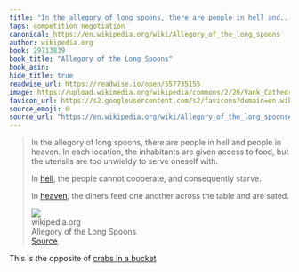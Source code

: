 ```yaml
---
title: "In the allegory of long spoons, there are people in hell and..."
tags: competition negotiation
canonical: https://en.wikipedia.org/wiki/Allegory_of_the_long_spoons
author: wikipedia.org
book: 29713839
book_title: "Allegory of the Long Spoons"
book_asin: 
hide_title: true
readwise_url: https://readwise.io/open/557735155
image: https://upload.wikimedia.org/wikipedia/commons/2/26/Vank_Cathedral_-_Heaven-Earth-Hell_fresco.jpg
favicon_url: https://s2.googleusercontent.com/s2/favicons?domain=en.wikipedia.org
source_emoji: 🌐
source_url: "https://en.wikipedia.org/wiki/Allegory_of_the_long_spoons#:~:text=In%20the%20allegory,and%20are%20sated."
---
```


> In the allegory of long spoons, there are people in hell and people in heaven. In each location, the inhabitants are given access to food, but the utensils are too unwieldy to serve oneself with.
> 
> In [hell](https://en.wikipedia.org/wiki/Hell), the people cannot cooperate, and consequently starve.
> 
> In [heaven](https://en.wikipedia.org/wiki/Heaven), the diners feed one another across the table and are sated.
> <div class="quoteback-footer"><div class="quoteback-avatar"><img class="mini-favicon" src="https://s2.googleusercontent.com/s2/favicons?domain=en.wikipedia.org"></div><div class="quoteback-metadata"><div class="metadata-inner"><span style="display:none">FROM:</span><div aria-label="wikipedia.org" class="quoteback-author"> wikipedia.org</div><div aria-label="Allegory of the Long Spoons" class="quoteback-title"> Allegory of the Long Spoons</div></div></div><div class="quoteback-backlink"><a target="_blank" aria-label="go to the full text of this quotation" rel="noopener" href="https://en.wikipedia.org/wiki/Allegory_of_the_long_spoons#:~:text=In%20the%20allegory,and%20are%20sated." class="quoteback-arrow"> Source</a></div></div>

This is the opposite of [crabs in a bucket](https://en.wikipedia.org/wiki/Crab_mentality)